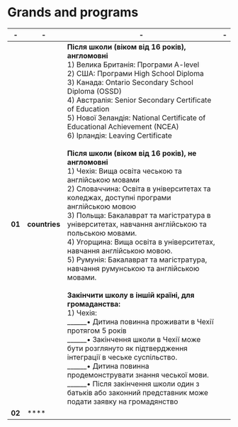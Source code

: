 #  Grands and programs


|- | -                  | -             | -             |
|--|-------------       |-------------  |-------------  |
|**01**| **countries**  |    **Після школи (віком від 16 років), англомовні**  <br>                                                                                                     1) Велика Британія: Програми A-level <br>                                                                                                                 2) США:  Програми High School Diploma <br>                                                                                                                3) Канада: Ontario Secondary School Diploma (OSSD) <br>                                                                                                   4) Австралія: Senior Secondary Certificate of Education <br>                                                                                              5) Нової Зеландія: National Certificate of Educational Achievement (NCEA) <br>                                                                            6) Ірландія: Leaving Certificate  <br><br>                                                                                                              **Після школи (віком від 16 років), не англомовні**  <br>                                                                                                 1) Чехія: Вища освіта чеською та англійською мовами <br>                                                                                                  2) Словаччина: Освіта в університетах та коледжах, доступні програми англійською мовою     <br>                                                           3) Польща: Бакалаврат та магістратура в університетах, навчання англійською та польською мовами. <br>                                                     4) Угорщина: Вища освіта в університетах, навчання англійською мовою.  <br>                                                                               5) Румунія: Бакалаврат та магістратура, навчання румунською та англійською мовами.  <br><br>                                                              **Закінчити школу в іншій країні, для громаданства:**  <br>                                                                                                 1) Чехія:<br>  ______• Дитина повинна проживати в Чехії протягом 5 років   <br>                                                                                          ______• Закінчення школи в Чехії може бути розглянуто як підтвердження інтеграції в чеське суспільство.  <br>                                         ______• Дитина повинна продемонструвати знання чеської мови.  <br>                                                                                        ______• Після закінчення школи один з батьків або законний представник може подати заявку на громадянство                                                        |              |
|**02**| ****           |                |              |
